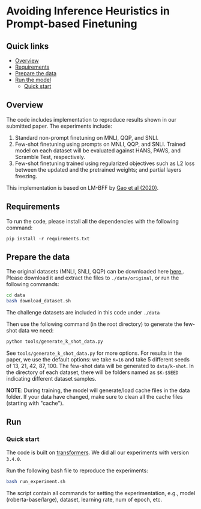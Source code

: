 # Avoiding Inference Heuristics in Prompt-based Finetuning

## Quick links

* [Overview](#overview)
* [Requirements](#requirements)
* [Prepare the data](#prepare-the-data)
* [Run the model](#run-lm-bff)
  * [Quick start](#quick-start)

## Overview
The code includes implementation to reproduce results shown in our submitted paper. The experiments include:
1. Standard non-prompt finetuning on MNLI, QQP, and SNLI.
2. Few-shot finetuning using prompts on MNLI, QQP, and SNLI. Trained model on each dataset will be evaluated against
 HANS, PAWS, and Scramble Test, respectively.
3. Few-shot finetuning trained using regularized objectives such as L2 loss between the updated and the pretrained
 weights; and partial layers freezing.

This implementation is based on LM-BFF by [Gao et al (2020)](https://arxiv.org/pdf/2012.15723.pdf).

## Requirements

To run the code, please install all the dependencies with the following command:

```
pip install -r requirements.txt
```

## Prepare the data

The original datasets (MNLI, SNLI, QQP) can be downloaded here [here
](https://nlp.cs.princeton.edu/projects/lm-bff/datasets.tar). Please download it and extract the files to `./data/original`, or run the following commands:

```bash
cd data
bash download_dataset.sh
```

The challenge datasets are included in this code under `./data`

Then use the following command (in the root directory) to generate the few-shot data we need:

```bash
python tools/generate_k_shot_data.py
```

See `tools/generate_k_shot_data.py` for more options. For results in the paper, we use the default options: we take `K=16` and take 5 different seeds of 13, 21, 42, 87, 100. The few-shot data will be generated to `data/k-shot`. In the directory of each dataset, there will be folders named as `$K-$SEED` indicating different dataset samples.

**NOTE**: During training, the model will generate/load cache files in the data folder. If your data have changed, make sure to clean all the cache files (starting with "cache").

## Run

### Quick start
The code is built on [transformers](https://github.com/huggingface/transformers). We did all our experiments with
 version `3.4.0`.
 
Run the following bash file to reproduce the experiments:

```bash
bash run_experiment.sh
```

The script contain all commands for setting the experimentation, e.g., model (roberta-base/large), dataset, learning
 rate, num of epoch, etc.
